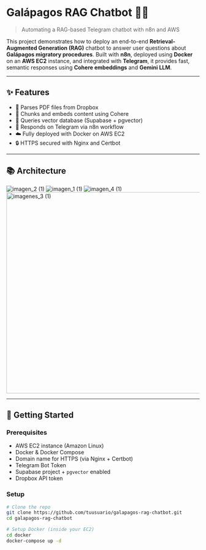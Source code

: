 # Galápagos RAG Chatbot 🐢🤖

> Automating a RAG-based Telegram chatbot with n8n and AWS

This project demonstrates how to deploy an end-to-end **Retrieval-Augmented Generation (RAG)** chatbot to answer user questions about **Galápagos migratory procedures**. Built with **n8n**, deployed using **Docker** on an **AWS EC2** instance, and integrated with **Telegram**, it provides fast, semantic responses using **Cohere embeddings** and **Gemini LLM**.

---

## ✨ Features

- 📄 Parses PDF files from Dropbox
- 📌 Chunks and embeds content using Cohere
- 🧠 Queries vector database (Supabase + pgvector)
- 💬 Responds on Telegram via n8n workflow
- ☁️ Fully deployed with Docker on AWS EC2
- 🔒 HTTPS secured with Nginx and Certbot

---

## 📚 Architecture


![imagen_2 (1)](https://github.com/user-attachments/assets/9987d635-ca7e-43dc-81e1-1bda3785a4d3)
![imagen_1 (1)](https://github.com/user-attachments/assets/c8448d41-6295-4dc1-9026-97facad0048f)
![imagen_4 (1)](https://github.com/user-attachments/assets/59bc7430-f435-47be-a1f8-f07bc52fab1d)
<img width="1357" height="525" alt="imagenes_3 (1)" src="https://github.com/user-attachments/assets/cb004ae3-982a-462e-9563-715725d10735" />



---

## 🚀 Getting Started

### Prerequisites
- AWS EC2 instance (Amazon Linux)
- Docker & Docker Compose
- Domain name for HTTPS (via Nginx + Certbot)
- Telegram Bot Token
- Supabase project + `pgvector` enabled
- Dropbox API token

### Setup

```bash
# Clone the repo
git clone https://github.com/tuusuario/galapagos-rag-chatbot.git
cd galapagos-rag-chatbot

# Setup Docker (inside your EC2)
cd docker
docker-compose up -d
